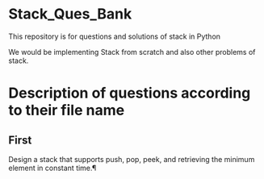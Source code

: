 # Stack_Ques_Bank
This repository is for questions and solutions of stack in Python

We would be implementing Stack from scratch and also other problems of stack.

# Description of questions according to their file name

## First
Design a stack that supports push, pop, peek, and retrieving the minimum element in constant time.¶
